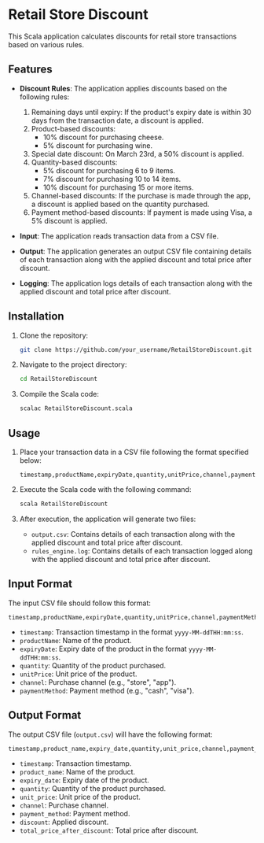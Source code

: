 
# Retail Store Discount

This Scala application calculates discounts for retail store transactions based on various rules.

## Features

- **Discount Rules**: The application applies discounts based on the following rules:
  1. Remaining days until expiry: If the product's expiry date is within 30 days from the transaction date, a discount is applied.
  2. Product-based discounts:
     - 10% discount for purchasing cheese.
     - 5% discount for purchasing wine.
  3. Special date discount: On March 23rd, a 50% discount is applied.
  4. Quantity-based discounts:
     - 5% discount for purchasing 6 to 9 items.
     - 7% discount for purchasing 10 to 14 items.
     - 10% discount for purchasing 15 or more items.
  5. Channel-based discounts: If the purchase is made through the app, a discount is applied based on the quantity purchased.
  6. Payment method-based discounts: If payment is made using Visa, a 5% discount is applied.

- **Input**: The application reads transaction data from a CSV file.
- **Output**: The application generates an output CSV file containing details of each transaction along with the applied discount and total price after discount.
- **Logging**: The application logs details of each transaction along with the applied discount and total price after discount.

## Installation

1. Clone the repository:

   ```bash
   git clone https://github.com/your_username/RetailStoreDiscount.git
   ```

2. Navigate to the project directory:

   ```bash
   cd RetailStoreDiscount
   ```

3. Compile the Scala code:

   ```bash
   scalac RetailStoreDiscount.scala
   ```

## Usage

1. Place your transaction data in a CSV file following the format specified below:

   ```csv
   timestamp,productName,expiryDate,quantity,unitPrice,channel,paymentMethod
   ```

2. Execute the Scala code with the following command:

   ```bash
   scala RetailStoreDiscount
   ```

3. After execution, the application will generate two files:
   - `output.csv`: Contains details of each transaction along with the applied discount and total price after discount.
   - `rules_engine.log`: Contains details of each transaction logged along with the applied discount and total price after discount.

## Input Format

The input CSV file should follow this format:

```
timestamp,productName,expiryDate,quantity,unitPrice,channel,paymentMethod
```

- `timestamp`: Transaction timestamp in the format `yyyy-MM-ddTHH:mm:ss`.
- `productName`: Name of the product.
- `expiryDate`: Expiry date of the product in the format `yyyy-MM-ddTHH:mm:ss`.
- `quantity`: Quantity of the product purchased.
- `unitPrice`: Unit price of the product.
- `channel`: Purchase channel (e.g., "store", "app").
- `paymentMethod`: Payment method (e.g., "cash", "visa").

## Output Format

The output CSV file (`output.csv`) will have the following format:

```
timestamp,product_name,expiry_date,quantity,unit_price,channel,payment_method,discount,total_price_after_discount
```

- `timestamp`: Transaction timestamp.
- `product_name`: Name of the product.
- `expiry_date`: Expiry date of the product.
- `quantity`: Quantity of the product purchased.
- `unit_price`: Unit price of the product.
- `channel`: Purchase channel.
- `payment_method`: Payment method.
- `discount`: Applied discount.
- `total_price_after_discount`: Total price after discount.

